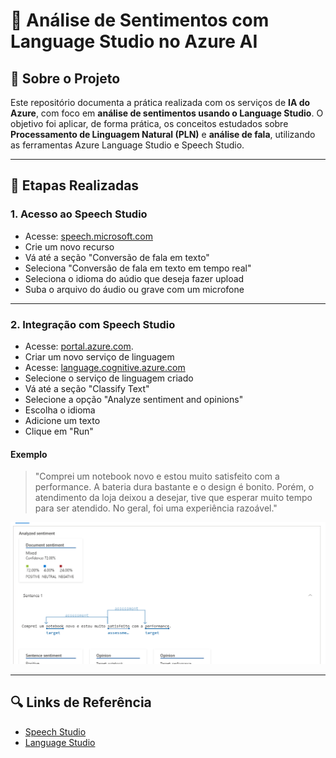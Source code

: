 # 🧠 Análise de Sentimentos com Language Studio no Azure AI

## 📘 Sobre o Projeto

Este repositório documenta a prática realizada com os serviços de **IA do Azure**, com foco em **análise de sentimentos usando o Language Studio**. O objetivo foi aplicar, de forma prática, os conceitos estudados sobre **Processamento de Linguagem Natural (PLN)** e **análise de fala**, utilizando as ferramentas Azure Language Studio e Speech Studio.

---

## 🚀 Etapas Realizadas

### 1. Acesso ao Speech Studio

- Acesse: [speech.microsoft.com](https://speech.microsoft.com)
- Crie um novo recurso
- Vá até a seção "Conversão de fala em texto"
- Seleciona "Conversão de fala em texto em tempo real"
- Seleciona o idioma do aúdio que deseja fazer upload
- Suba o arquivo do áudio ou grave com um microfone

---

### 2. Integração com Speech Studio
- Acesse: [portal.azure.com](https://portal.azure.com/#home).
- Criar um novo serviço de linguagem 
- Acesse: [language.cognitive.azure.com](https://language.cognitive.azure.com/)
- Selecione o serviço de linguagem criado
- Vá até a seção "Classify Text"
- Selecione a opção "Analyze sentiment and opinions"
- Escolha o idioma
- Adicione um texto
- Clique em "Run"

#### Exemplo

> "Comprei um notebook novo e estou muito satisfeito com a performance. A bateria dura bastante e o design é bonito. Porém, o atendimento da loja deixou a desejar, tive que esperar muito tempo para ser atendido. No geral, foi uma experiência razoável."

![Resultado da análise de sentimentos no Azure Language Studio](./images/print.png)

---

## 🔍 Links de Referência

- [Speech Studio](https://microsoftlearning.github.io/mslearn-ai-fundamentals/Instructions/Labs/09-speech.html#create-a-project-in-azure-ai-foundry-portal)
- [Language Studio](https://microsoftlearning.github.io/mslearn-ai-fundamentals/Instructions/Labs/06-text-analysis.html#create-a-project-in-azure-ai-foundry-portal)

